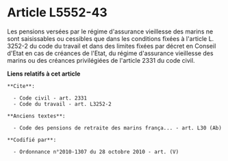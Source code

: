 # Article L5552-43

Les pensions versées par le régime d'assurance vieillesse des marins ne sont saisissables ou cessibles que dans les
conditions fixées à l'article L. 3252-2 du code du travail et dans des limites fixées par décret en Conseil d'Etat en cas de
créances de l'Etat, du régime d'assurance vieillesse des marins ou des créances privilégiées de l'article 2331 du code civil.

**Liens relatifs à cet article**

	**Cite**:

	  - Code civil - art. 2331
	  - Code du travail - art. L3252-2

	**Anciens textes**:

	  - Code des pensions de retraite des marins frança... - art. L30 (Ab)

	**Codifié par**:

	  - Ordonnance n°2010-1307 du 28 octobre 2010 - art. (V)
